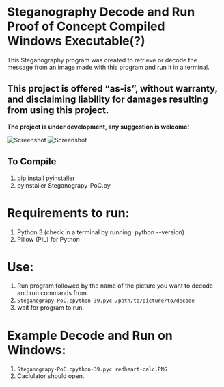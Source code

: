 # Steganography Decode and Run Proof of Concept Compiled Windows Executable(?)

This Steganography program was created to retrieve or decode the message from an image made with this program and run it in a terminal. 

## This project is offered “as-is”, without warranty, and disclaiming liability for damages resulting from using this project.

**The project is under development, any suggestion is welcome!**

![Screenshot](https://img.shields.io/badge/Platform-Universal-brightgreen)
![Screenshot](https://img.shields.io/badge/Language-Python3-blue)

## To Compile
1. pip install pyinstaller
2. pyinstaller Steganograpy-PoC.py

# Requirements to run:
1. Python 3 (check in a terminal by running: python --version)
2. Pillow (PIL) for Python

# Use:
1. Run program followed by the name of the picture you want to decode and run commands from. 
2. ``` Steganograpy-PoC.cpython-39.pyc /path/to/picture/to/decode ```
3. wait for program to run. 

# Example Decode and Run on Windows:
1. ``` Steganograpy-PoC.cpython-39.pyc redheart-calc.PNG ```
2. Caclulator should open. 
